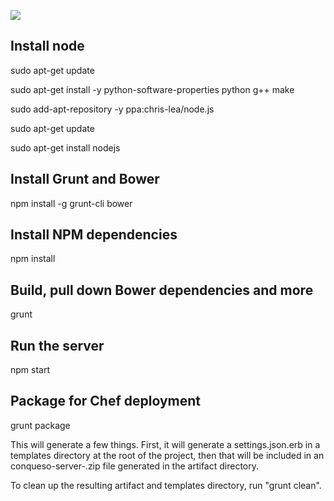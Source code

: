 ![](https://david-dm.org/rapid7/conqueso.png)

Install node
------
sudo apt-get update

sudo apt-get install -y python-software-properties python g++ make

sudo add-apt-repository -y ppa:chris-lea/node.js

sudo apt-get update

sudo apt-get install nodejs


Install Grunt and Bower
------
npm install -g grunt-cli bower


Install NPM dependencies
------
npm install


Build, pull down Bower dependencies and more
------
grunt


Run the server
------
npm start


Package for Chef deployment
------
grunt package

This will generate a few things.  First, it will generate a settings.json.erb in a 
templates directory at the root of the project, then that will be included in an 
conqueso-server-<version>.zip file generated in the artifact directory. 

To clean up the resulting artifact and templates directory, run "grunt clean".
